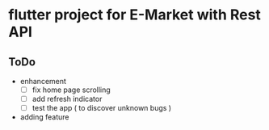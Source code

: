 # flutter project for E-Market with Rest API


## ToDo
- enhancement  
  - [ ] fix home page scrolling 
  - [ ] add refresh indicator 
  - [ ] test the app ( to discover unknown bugs ) 
     
- adding feature  

